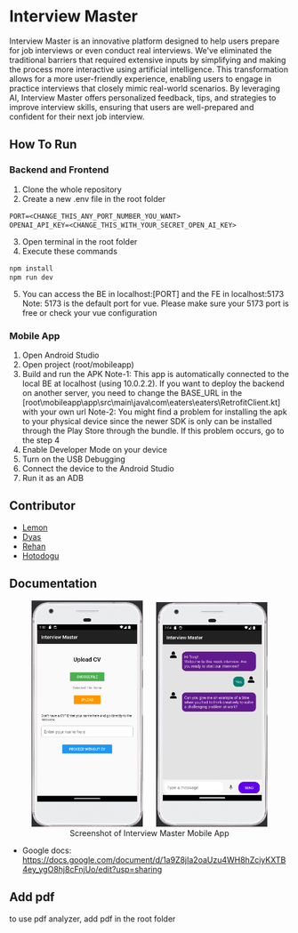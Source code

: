 # Interview Master

Interview Master is an innovative platform designed to help users prepare for job interviews or even conduct real interviews. We've eliminated the traditional barriers that required extensive inputs by simplifying and making the process more interactive using artificial intelligence. This transformation allows for a more user-friendly experience, enabling users to engage in practice interviews that closely mimic real-world scenarios. By leveraging AI, Interview Master offers personalized feedback, tips, and strategies to improve interview skills, ensuring that users are well-prepared and confident for their next job interview. 

## How To Run

### Backend and Frontend
1. Clone the whole repository
2. Create a new .env file in the root folder
```
PORT=<CHANGE_THIS_ANY_PORT_NUMBER_YOU_WANT>
OPENAI_API_KEY=<CHANGE_THIS_WITH_YOUR_SECRET_OPEN_AI_KEY>
```
3. Open terminal in the root folder
4. Execute these commands
```
npm install
npm run dev
```
5. You can access the BE in localhost:[PORT] and the FE in localhost:5173
Note: 5173 is the default port for vue. Please make sure your 5173 port is free or check your vue configuration
### Mobile App 
1. Open Android Studio
2. Open project (root/mobileapp)
3. Build and run the APK
Note-1: This app is automatically connected to the local BE at localhost (using 10.0.2.2). If you want to deploy the backend on another server, you need to change the BASE_URL in the [root\mobileapp\app\src\main\java\com\eaters\eaters\RetrofitClient.kt] with your own url
Note-2: You might find a problem for installing the apk to your physical device since the newer SDK is only can be installed through the Play Store through the bundle. If this problem occurs, go to the step 4
4. Enable Developer Mode on your device
5. Turn on the USB Debugging
6. Connect the device to the Android Studio
7. Run it as an ADB

## Contributor
- [Lemon](https://github.com/Lemonwsl)
- [Dyas](https://github.com/Lemonwsl)
- [Rehan](https://github.com/rehanadi30)
- [Hotodogu](https://github.com/hotodogu)

## Documentation

<p align="center">
  <img src="docs/ss-mob-1.png" alt="Interview Master Mobile App-1" style="width: 200px; display: inline; margin-right: 10px;"/>
  <img src="docs/ss-mob-2.png" alt="Interview Master Mobile App-2" style="width: 200px; display: inline; margin-left: 10px;"/>
  <br>
  Screenshot of Interview Master Mobile App
</p>

- Google docs: https://docs.google.com/document/d/1a9Z8jIa2oaUzu4WH8hZciyKXTB4ey_ygO8hj8cFnjUo/edit?usp=sharing


## Add pdf
to use pdf analyzer, add pdf in the root folder